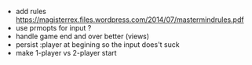 - add rules https://magisterrex.files.wordpress.com/2014/07/mastermindrules.pdf
- use prmopts for input ?
- handle game end and over better (views)
- persist :player at begining so the input does't suck
- make 1-player vs 2-player start

